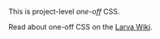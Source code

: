 This is project-level *one-off* CSS.

Read about one-off CSS on the [Larva Wiki](https://github.com/penske-media-corp/pmc-larva/wiki/).